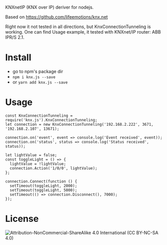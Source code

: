 KNXnetIP (KNX over IP) deriver for nodejs.
 
Based on https://github.com/lifeemotions/knx.net

Right now it not tested in all directions, but KnxConnectionTunneling is working.
One can find Usage example, it tested with KNXnet/IP router: ABB IPR/S 2.1.

# Install

* go to npm's package dir
* `npm i knx.js --save`
* or `yarn add knx.js --save`
 
# Usage

```
const KnxConnectionTunneling = require('knx.js').KnxConnectionTunneling;
let connection = new KnxConnectionTunneling('192.168.2.222', 3671, '192.168.2.107', 13671);

connection.on('event', event => console.log('Event received', event));
connection.on('status', status => console.log('Status received', status));

let lightValue = false;
const toggleLight = () => {
  lightValue = !lightValue;
  connection.Action('1/0/0', lightValue);
};

connection.Connect(function () {
  setTimeout(toggleLight, 2000);
  setTimeout(toggleLight, 5000);
  setTimeout(() => connection.Disconnect(), 7000);
});
```
 
# License

![Attribution-NonCommercial-ShareAlike 4.0 International (CC BY-NC-SA 4.0)](https://licensebuttons.net/l/by-nc-sa/4.0/88x31.png "CC BY-NC-SA 4.0")
